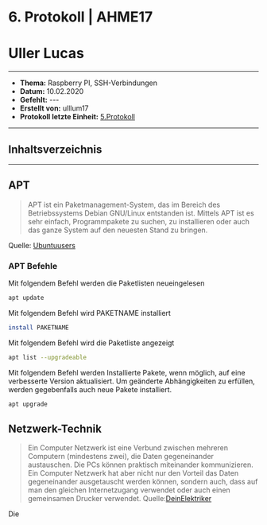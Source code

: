 # 6. Protokoll | AHME17 
# Uller Lucas
-------------------------------------------------------------------------
* **Thema:** Raspberry PI, SSH-Verbindungen
* **Datum:** 10.02.2020
* **Gefehlt:** ---
* **Erstellt von:** ulllum17
* **Protokoll letzte Einheit:** [5.Protokoll](https://github.com/HTLMechatronics/m17-3ahme-la1-sx/blob/ulllum17/ulllum17/protokolle/protokoll-5_2020-02-03_ulllum17.md)
--------------------------------------------------------------------------
## Inhaltsverzeichnis

--------------------------------------------------------------------------

## APT

> APT ist ein Paketmanagement-System, das im Bereich des Betriebssystems Debian GNU/Linux entstanden ist. Mittels APT ist es sehr einfach, Programmpakete zu suchen, zu installieren oder auch das ganze System auf den neuesten Stand zu bringen.

Quelle: [Ubuntuusers](https://wiki.ubuntuusers.de/APT/)

### APT Befehle

Mit folgendem Befehl werden die Paketlisten neueingelesen
````bash
apt update
````

Mit folgendem Befehl wird PAKETNAME installiert
````bash
install PAKETNAME
````

Mit folgendem Befehl wird die Paketliste angezeigt

````bash
apt list --upgradeable
````

Mit folgendem Befehl werden Installierte Pakete, wenn möglich, auf eine verbesserte Version aktualisiert. Um geänderte Abhängigkeiten zu erfüllen, werden gegebenfalls auch neue Pakete installiert.

````bash
apt upgrade
````

## Netzwerk-Technik

> Ein Computer Netzwerk ist eine Verbund zwischen mehreren Computern (mindestens zwei), die Daten gegeneinander austauschen. Die PCs können praktisch miteinander kommunizieren. Ein Computer Netzwerk hat aber nicht nur den Vorteil das Daten gegeneinander ausgetauscht werden können, sondern auch, dass auf man den gleichen Internetzugang verwendet oder auch einen gemeinsamen Drucker verwendet.
Quelle:[DeinElektriker](https://dein-elektriker-info.de/was-ist-ein-netzwerk/)

Die 
